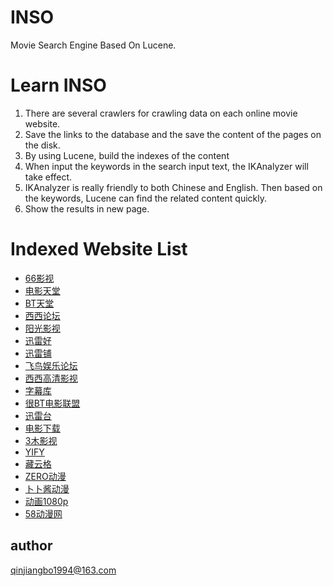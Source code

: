 # INSO
Movie Search Engine Based On Lucene.
# Learn INSO
1. There are several crawlers for crawling data on each online movie website.
2. Save the links to the database and the save the content of the pages on the disk.
3. By using Lucene, build the indexes of the content
4. When input the keywords in the search input text, the IKAnalyzer will take effect.
5. IKAnalyzer is really friendly to both Chinese and English. Then based on the keywords, Lucene can find the related content quickly.
6. Show the results in new page.
# Indexed Website List
- [66影视](http://www.66ys.cc/)
- [电影天堂](http://www.dytt8.net/)
- [BT天堂](http://www.bttiantang.com/)
- [西西论坛](http://www.xixizhan.com/)
- [阳光影视](http://www.dy2018.com/)
- [迅雷好](http://xunleihao.com/)
- [迅雷铺](http://www.xunleipu.com/)
- [飞鸟娱乐论坛](http://bbs.hdbird.com/)
- [西西高清影视](http://www.xixihd.com/)
- [字幕库](http://www.zimuku.net/)
- [很BT电影联盟](http://henbt.com/)
- [迅雷台](http://www.xunleitai.com/)
- [电影下载](http://www.dyxz.org/)
- [3木影视](http://www.3mu.cc/)
- [YIFY](https://yts.to/browse-movies)
- [藏云格](http://www.cangyunge.com/)
- [ZERO动漫](http://dmxz.zerodm.tv/)
- [卜卜酱动漫](http://d.dmm.hk/)
- [动画1080p](http://dm1080p.com/)
- [58动漫网](http://www.58dm.com/)
## author
qinjiangbo1994@163.com
